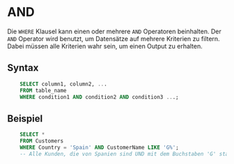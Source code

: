 # AND

Die `WHERE` Klausel kann einen oder mehrere `AND` Operatoren beinhalten. Der `AND` Operator wird benutzt, um Datensätze auf mehrere Kriterien zu
filtern. Dabei müssen alle Kriterien wahr sein, um einen Output zu erhalten.

## Syntax

```SQL
    SELECT column1, column2, ...
    FROM table_name
    WHERE condition1 AND condition2 AND condition3 ...;
```

## Beispiel

```SQL
    SELECT *
    FROM Customers
    WHERE Country = 'Spain' AND CustomerName LIKE 'G%';
    -- Alle Kunden, die von Spanien sind UND mit dem Buchstaben 'G' starten.
```